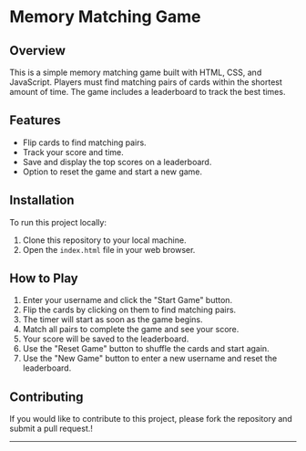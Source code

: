 

# Memory Matching Game

## Overview
This is a simple memory matching game built with HTML, CSS, and JavaScript. Players must find matching pairs of cards within the shortest amount of time. The game includes a leaderboard to track the best times.

## Features
- Flip cards to find matching pairs.
- Track your score and time.
- Save and display the top scores on a leaderboard.
- Option to reset the game and start a new game.

## Installation
To run this project locally:

1. Clone this repository to your local machine.
2. Open the `index.html` file in your web browser.

## How to Play
1. Enter your username and click the "Start Game" button.
2. Flip the cards by clicking on them to find matching pairs.
3. The timer will start as soon as the game begins.
4. Match all pairs to complete the game and see your score.
5. Your score will be saved to the leaderboard.
6. Use the "Reset Game" button to shuffle the cards and start again.
7. Use the "New Game" button to enter a new username and reset the leaderboard.

## Contributing
If you would like to contribute to this project, please fork the repository and submit a pull request.!

---
